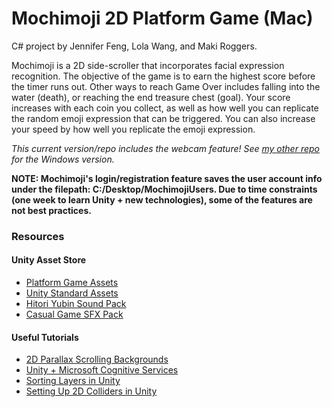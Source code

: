 # Mochimoji 2D Platform Game (Mac)
C# project by Jennifer Feng, Lola Wang, and Maki Roggers.  
  
Mochimoji is a 2D side-scroller that incorporates facial expression recognition. The objective of the game is to earn the highest score before the timer runs out. Other ways to reach Game Over includes falling into the water (death), or reaching the end treasure chest (goal). Your score increases with each coin you collect, as well as how well you can replicate the random emoji expression that can be triggered. You can also increase your speed by how well you replicate the emoji expression.  

*This current version/repo includes the webcam feature! See [my other repo](https://github.com/jjfeng520/Mochimoji) for the Windows version.*  

**NOTE: Mochimoji's login/registration feature saves the user account info under the filepath: C:/Desktop/MochimojiUsers. Due to time constraints (one week to learn Unity + new technologies), some of the features are not best practices.**  

### Resources
#### Unity Asset Store
+ [Platform Game Assets](https://www.assetstore.unity3d.com/en/#!/content/85838)  
+ [Unity Standard Assets](https://www.assetstore.unity3d.com/en/#!/content/32351)  
+ [Hitori Yubin Sound Pack](https://www.assetstore.unity3d.com/en/#!/content/28848)  
+ [Casual Game SFX Pack](https://www.assetstore.unity3d.com/en/#!/content/54116)  

#### Useful Tutorials
+ [2D Parallax Scrolling Backgrounds](https://www.youtube.com/watch?v=DIQFhEo1C8c&feature=youtu.be)  
+ [Unity + Microsoft Cognitive Services](https://github.com/misslivirose/unity-cognitive-services-demos/tree/master/unity-emotion-demo) 
+ [Sorting Layers in Unity](https://unity3d.com/learn/tutorials/topics/2d-game-creation/sorting-layers)  
+ [Setting Up 2D Colliders in Unity](http://johnstejskal.com/wp/setting-up-your-characters-2d-colliders-in-unity/)   
